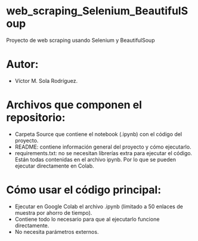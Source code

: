 # web_scraping_Selenium_BeautifulSoup
Proyecto de web scraping usando Selenium y BeautifulSoup

# Autor:
- Víctor M. Sola Rodríguez.

# Archivos que componen el repositorio:
- Carpeta Source que contiene el notebook (.ipynb) con el código del proyecto.
- README: contiene información general del proyecto y cómo ejecutarlo.
- requirements.txt: no se necesitan librerías extra para ejecutar el código. Están todas contenidas en el archivo ipynb. Por lo que se pueden ejecutar directamente en Colab.

# Cómo usar el código principal:
- Ejecutar en Google Colab el archivo .ipynb (limitado a 50 enlaces de muestra por ahorro de tiempo).
- Contiene todo lo necesario para que al ejecutarlo funcione directamente.
- No necesita parámetros externos.
